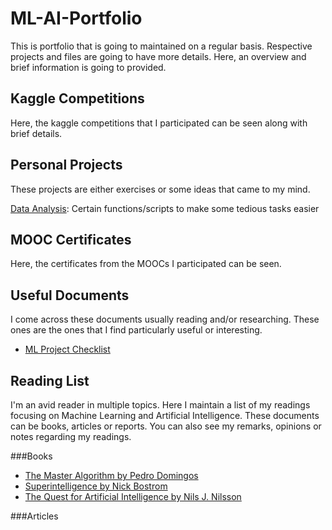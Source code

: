 # ML-AI-Portfolio
  This is portfolio that is going to maintained on a regular basis. Respective projects and files are going to have more details. Here, an overview and brief information is going to provided.

## Kaggle Competitions
  Here, the kaggle competitions that I participated can be seen along with brief details.

## Personal Projects
  These projects are either exercises or some ideas that came to my mind.
  
  [Data Analysis](https://github.com/emreozan/Data_Analysis): Certain functions/scripts to make some tedious tasks easier

## MOOC Certificates
  Here, the certificates from the MOOCs I participated can be seen.

## Useful Documents
  I come across these documents usually reading and/or researching. These ones are the ones that I find particularly useful or interesting.
  - [ML Project Checklist](https://github.com/emreozan/Useful-Documents/blob/main/ML_Project_Checklist.md)

## Reading List
  I'm an avid reader in multiple topics. Here I maintain a list of my readings focusing on Machine Learning and Artificial Intelligence. These documents can be books, articles or reports. You can also see my remarks, opinions or notes regarding my readings.
  
  ###Books
  - [The Master Algorithm by Pedro Domingos](https://github.com/emreozan/Reading_List/blob/main/THE%20MASTER%20ALGORITHM%20by%20PEDRO%20DOMINGOS.pdf)
  - [Superintelligence by Nick Bostrom](https://github.com/emreozan/Reading_List/blob/main/SUPERINTELLIGENCE%20by%20NICK%20BOSTROM.pdf)
  - [The Quest for Artificial Intelligence by Nils J. Nilsson](https://github.com/emreozan/Reading_List/blob/main/THE%20QUEST%20FOR%20ARTIFICIAL%20INTELLIGENCE.pdf)

###Articles

